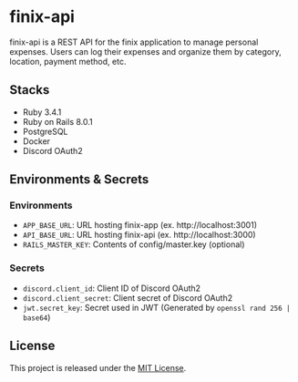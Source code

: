 # finix-api

finix-api is a REST API for the finix application to manage personal expenses. Users can log their expenses and organize them by category, location, payment method, etc.

## Stacks

- Ruby 3.4.1
- Ruby on Rails 8.0.1
- PostgreSQL
- Docker
- Discord OAuth2

## Environments & Secrets

### Environments

- `APP_BASE_URL`: URL hosting finix-app (ex. http://localhost:3001)
- `API_BASE_URL`: URL hosting finix-api (ex. http://localhost:3000)
- `RAILS_MASTER_KEY`: Contents of config/master.key (optional)

### Secrets

- `discord.client_id`: Client ID of Discord OAuth2
- `discord.client_secret`: Client secret of Discord OAuth2
- `jwt.secret_key`: Secret used in JWT (Generated by `openssl rand 256 | base64`)

## License

This project is released under the [MIT License](LICENSE).
